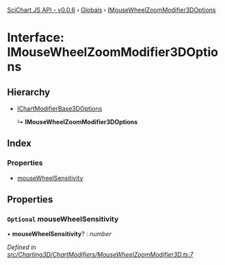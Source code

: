 [SciChart JS API - v0.0.6](../README.md) › [Globals](../globals.md) › [IMouseWheelZoomModifier3DOptions](imousewheelzoommodifier3doptions.md)

# Interface: IMouseWheelZoomModifier3DOptions

## Hierarchy

* [IChartModifierBase3DOptions](ichartmodifierbase3doptions.md)

  ↳ **IMouseWheelZoomModifier3DOptions**

## Index

### Properties

* [mouseWheelSensitivity](imousewheelzoommodifier3doptions.md#optional-mousewheelsensitivity)

## Properties

### `Optional` mouseWheelSensitivity

• **mouseWheelSensitivity**? : *number*

*Defined in [src/Charting3D/ChartModifiers/MouseWheelZoomModifier3D.ts:7](https://github.com/ABTSoftware/SciChart.Dev/blob/34ff3115c2/Web/src/SciChart/src/Charting3D/ChartModifiers/MouseWheelZoomModifier3D.ts#L7)*
